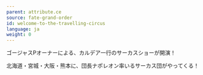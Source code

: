 ```yaml
---
parent: attribute.ce
source: fate-grand-order
id: welcome-to-the-travelling-circus
language: ja
weight: 0
---
```


ゴージャスPオーナーによる、カルデア一行のサーカスショーが開演！

北海道・宮城・大阪・熊本に、団長ナポレオン率いるサーカス団がやってくる！

